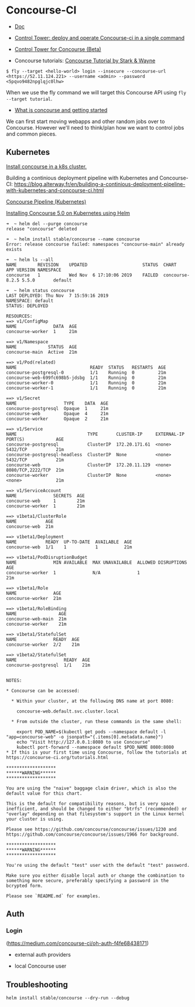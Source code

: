 # Concourse-CI
- [Doc](https://concourse-ci.org/docs.html)

- [Control Tower: deploy and operate Concourse-ci in a single command](https://github.com/EngineerBetter/control-tower)

- [Control Tower for Concourse (Beta)](https://docs.pivotal.io/partners/engineerbetter-control-tower/index.html)

- Concourse tutorials: [Concourse Tutorial by Stark & Wayne](https://concoursetutorial.com)

```
$ fly --target <hello-world> login --insecure --concourse-url <https://52.11.124.221> --username <admin> --password <5pqvo9482npglqjc0lhw>
```

When we use the fly command we will target this Concourse API using `fly --target tutorial`.


- [What is concourse and getting started](https://starkandwayne.com/blog/video-001-what-is-concourse-and-getting-started/)

We can first start moving webapps and other random jobs over to Concourse.  However we'll need to think/plan how we want to control jobs and common pieces.

## Kubernetes

[Install concourse in a k8s cluster.](https://github.com/helm/charts/tree/master/stable/concourse)

Building a continious deployment pipeline with Kubernetes and Concourse-CI: https://blog.alterway.fr/en/building-a-continious-deployment-pipeline-with-kubernetes-and-concourse-ci.html

[Concourse Pipeline (Kubernetes)](https://cloud.spring.io/spring-cloud-pipelines/multi/multi_concourse-pipeline-k8s.html)


[Installing Concourse 5.0 on Kubernetes using Helm](https://medium.com/concourse-ci/installing-concourse-5-0-on-pivotal-container-service-using-helm-9f20e4e1b8bf)

```
➜  ~ helm del --purge concourse
release "concourse" deleted

➜  ~ helm install stable/concourse --name concourse
Error: release concourse failed: namespaces "concourse-main" already exists

➜  ~ helm ls --all
NAME     	REVISION	UPDATED                 	STATUS	CHART          	APP VERSION	NAMESPACE
concourse	1       	Wed Nov  6 17:10:06 2019	FAILED	concourse-8.2.5	5.5.0      	default
```


```
➜  ~ helm status concourse
LAST DEPLOYED: Thu Nov  7 15:59:16 2019
NAMESPACE: default
STATUS: DEPLOYED

RESOURCES:
==> v1/ConfigMap
NAME              DATA  AGE
concourse-worker  1     21m

==> v1/Namespace
NAME            STATUS  AGE
concourse-main  Active  21m

==> v1/Pod(related)
NAME                            READY  STATUS   RESTARTS  AGE
concourse-postgresql-0          1/1    Running  0         21m
concourse-web-699fc698b5-jdsbg  1/1    Running  0         21m
concourse-worker-0              1/1    Running  0         21m
concourse-worker-1              1/1    Running  0         21m

==> v1/Secret
NAME                  TYPE    DATA  AGE
concourse-postgresql  Opaque  1     21m
concourse-web         Opaque  4     21m
concourse-worker      Opaque  2     21m

==> v1/Service
NAME                           TYPE       CLUSTER-IP     EXTERNAL-IP  PORT(S)            AGE
concourse-postgresql           ClusterIP  172.20.171.61  <none>       5432/TCP           21m
concourse-postgresql-headless  ClusterIP  None           <none>       5432/TCP           21m
concourse-web                  ClusterIP  172.20.11.129  <none>       8080/TCP,2222/TCP  21m
concourse-worker               ClusterIP  None           <none>       <none>             21m

==> v1/ServiceAccount
NAME              SECRETS  AGE
concourse-web     1        21m
concourse-worker  1        21m

==> v1beta1/ClusterRole
NAME           AGE
concourse-web  21m

==> v1beta1/Deployment
NAME           READY  UP-TO-DATE  AVAILABLE  AGE
concourse-web  1/1    1           1          21m

==> v1beta1/PodDisruptionBudget
NAME              MIN AVAILABLE  MAX UNAVAILABLE  ALLOWED DISRUPTIONS  AGE
concourse-worker  1              N/A              1                    21m

==> v1beta1/Role
NAME              AGE
concourse-worker  21m

==> v1beta1/RoleBinding
NAME                AGE
concourse-web-main  21m
concourse-worker    21m

==> v1beta1/StatefulSet
NAME              READY  AGE
concourse-worker  2/2    21m

==> v1beta2/StatefulSet
NAME                  READY  AGE
concourse-postgresql  1/1    21m


NOTES:

* Concourse can be accessed:

  * Within your cluster, at the following DNS name at port 8080:

    concourse-web.default.svc.cluster.local

  * From outside the cluster, run these commands in the same shell:

    export POD_NAME=$(kubectl get pods --namespace default -l "app=concourse-web" -o jsonpath="{.items[0].metadata.name}")
    echo "Visit http://127.0.0.1:8080 to use Concourse"
    kubectl port-forward --namespace default $POD_NAME 8080:8080
* If this is your first time using Concourse, follow the tutorials at https://concourse-ci.org/tutorials.html

*******************
******WARNING******
*******************

You are using the "naive" baggage claim driver, which is also the default value for this chart.

This is the default for compatibility reasons, but is very space inefficient, and should be changed to either "btrfs" (recommended) or "overlay" depending on that filesystem's support in the Linux kernel your cluster is using.

Please see https://github.com/concourse/concourse/issues/1230 and https://github.com/concourse/concourse/issues/1966 for background.

*******************
******WARNING******
*******************

You're using the default "test" user with the default "test" password.

Make sure you either disable local auth or change the combination to something more secure, preferably specifying a password in the bcrypted form.

Please see `README.md` for examples.
```

## Auth
### Login
(https://medium.com/concourse-ci/oh-auth-f4fe68438171)
- external auth providers

- local Concourse user

## Troubleshooting
```
helm install stable/concourse --dry-run --debug
```

